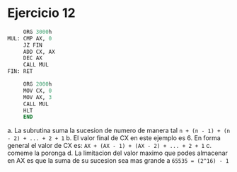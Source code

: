 # Ejercicio 12

```pascal
     ORG 3000h
MUL: CMP AX, 0
     JZ FIN
     ADD CX, AX
     DEC AX
     CALL MUL
FIN: RET

     ORG 2000h
     MOV CX, 0
     MOV AX, 3
     CALL MUL
     HLT
     END
```

a. La subrutina suma la sucesion de numero de manera tal `n + (n - 1) + (n - 2) + ... + 2 + 1`
b. El valor final de CX en este ejemplo es 6. En forma general el valor de CX es: `AX + (AX - 1) + (AX - 2) + ... + 2 + 1`
c. comeme la poronga
d. La limitacion del valor maximo que podes almacenar en AX es que la suma de su sucesion sea mas grande a `65535 = (2^16) - 1`